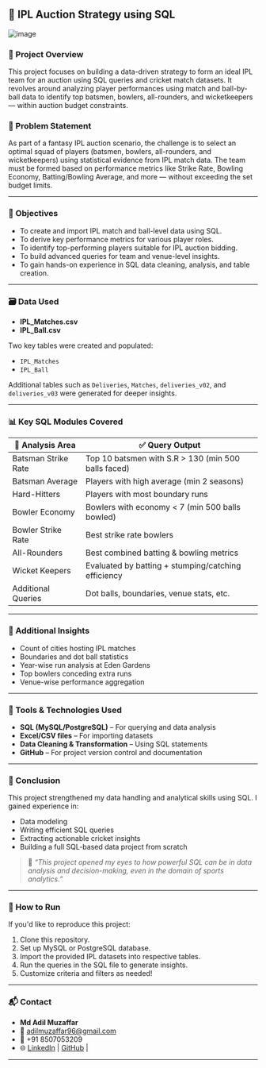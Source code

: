 ## 🏏 IPL Auction Strategy using SQL

![image](https://github.com/user-attachments/assets/453df614-c18a-475d-8c85-4a84e082aa4f)


### 📌 Project Overview

This project focuses on building a data-driven strategy to form an ideal IPL team for an auction using SQL queries and cricket match datasets. It revolves around analyzing player performances using match and ball-by-ball data to identify top batsmen, bowlers, all-rounders, and wicketkeepers — within auction budget constraints.

### 🎯 Problem Statement

As part of a fantasy IPL auction scenario, the challenge is to select an optimal squad of players (batsmen, bowlers, all-rounders, and wicketkeepers) using statistical evidence from IPL match data. The team must be formed based on performance metrics like Strike Rate, Bowling Economy, Batting/Bowling Average, and more — without exceeding the set budget limits.

---

### 🎯 Objectives

* To create and import IPL match and ball-level data using SQL.
* To derive key performance metrics for various player roles.
* To identify top-performing players suitable for IPL auction bidding.
* To build advanced queries for team and venue-level insights.
* To gain hands-on experience in SQL data cleaning, analysis, and table creation.

---

### 🗃️ Data Used

* **IPL\_Matches.csv**
* **IPL\_Ball.csv**

Two key tables were created and populated:

* `IPL_Matches`
* `IPL_Ball`

Additional tables such as `Deliveries`, `Matches`, `deliveries_v02`, and `deliveries_v03` were generated for deeper insights.

---

### 📊 Key SQL Modules Covered

| 📌 Analysis Area    | ✅ Query Output                                      |
| ------------------- | --------------------------------------------------- |
| Batsman Strike Rate | Top 10 batsmen with S.R > 130 (min 500 balls faced) |
| Batsman Average     | Players with high average (min 2 seasons)           |
| Hard-Hitters        | Players with most boundary runs                     |
| Bowler Economy      | Bowlers with economy < 7 (min 500 balls bowled)     |
| Bowler Strike Rate  | Best strike rate bowlers                            |
| All-Rounders        | Best combined batting & bowling metrics             |
| Wicket Keepers      | Evaluated by batting + stumping/catching efficiency |
| Additional Queries  | Dot balls, boundaries, venue stats, etc.            |

---

### 🧠 Additional Insights

* Count of cities hosting IPL matches
* Boundaries and dot ball statistics
* Year-wise run analysis at Eden Gardens
* Top bowlers conceding extra runs
* Venue-wise performance aggregation

---

### 📌 Tools & Technologies Used

* **SQL (MySQL/PostgreSQL)** – For querying and data analysis
* **Excel/CSV files** – For importing datasets
* **Data Cleaning & Transformation** – Using SQL statements
* **GitHub** – For project version control and documentation

---

### 📝 Conclusion

This project strengthened my data handling and analytical skills using SQL. I gained experience in:

* Data modeling
* Writing efficient SQL queries
* Extracting actionable cricket insights
* Building a full SQL-based data project from scratch

> 💬 *“This project opened my eyes to how powerful SQL can be in data analysis and decision-making, even in the domain of sports analytics.”*

---

### 📌 How to Run

If you'd like to reproduce this project:

1. Clone this repository.
2. Set up MySQL or PostgreSQL database.
3. Import the provided IPL datasets into respective tables.
4. Run the queries in the SQL file to generate insights.
5. Customize criteria and filters as needed!

---


### 📬 Contact

* **Md Adil Muzaffar**
* 📧 [adilmuzaffar96@gmail.com](mailto:adilmuzaffar96@gmail.com)
* 📱 +91 8507053209
* 🌐 [LinkedIn](https://www.linkedin.com/in/mdadilmuzaffar/) | [GitHub](https://github.com/mdadilmuzaffar24) |

---

